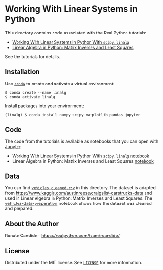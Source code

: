 # Working With Linear Systems in Python

This directory contains code associated with the Real Python tutorials:

- [Working With Linear Systems in Python With `scipy.linalg`](https://realpython.com/python-scipy-linalg/)
- [Linear Algebra in Python: Matrix Inverses and Least Squares](https://realpython.com/python-linear-algebra/)

See the tutorials for details.

## Installation

Use [`conda`](https://docs.conda.io/en/latest/miniconda.html) to create and activate a virtual environment:

```console
$ conda create --name linalg
$ conda activate linalg
```

Install packages into your environment:

```console
(linalg) $ conda install numpy scipy matplotlib pandas jupyter
```

## Code

The code from the tutorials is available as notebooks that you can open with [Jupyter](https://realpython.com/jupyter-notebook-introduction/):

- Working With Linear Systems in Python With `scipy.linalg` [notebook](linear-systems.ipynb)
- Linear Algebra in Python: Matrix Inverses and Least Squares [notebook](matrix-inverses-least-squares.ipynb)

## Data

You can find [`vehicles_cleaned.csv`](vehicles_cleaned.csv) in this directory. The dataset is adapted from https://www.kaggle.com/austinreese/craigslist-carstrucks-data and used in Linear Algebra in Python: Matrix Inverses and Least Squares. The [vehicles-data-preparation](vehicles-data-preparation.ipynb) notebook shows how the dataset was cleaned and prepared.

## About the Author

Renato Candido - <https://realpython.com/team/rcandido/> 

## License

Distributed under the MIT license. See [`LICENSE`](../LICENSE) for more information.

